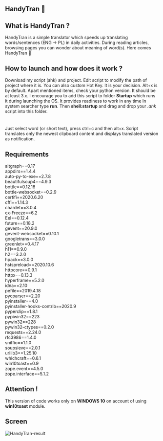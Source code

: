 ## HandyTran :memo:

## What is HandyTran ?
HandyTran is a simple translator which speeds up translating words/sentences (ENG -> PL) in daily activities. During reading articles, browsing pages you can wonder about meaning of word(s). Here comes HandyTran :slightly_smiling_face:

## How to launch and how does it work ?
Download my script (ahk) and project. Edit script to modify the path of project where it is. You can also custom Hot Key. It is your decision. Alt+x is by default. Apart mentioned items, check your python version. It should be at least 3.x. I encourage you to add this script to folder **Startup** which runs it during launching the OS. It provides readiness to work in any time
In system searcher type **run**. Then **shell:startup** and drag and drop your *.ahk* script into this folder.
# 
Just select word (or short text), press ctrl+c and then alt+x. Script translates only the newest clipboard content and displays translated version as notification. 

## Requirements
altgraph==0.17 <br>
appdirs==1.4.4 <br>
auto-py-to-exe==2.7.8<br>
beautifulsoup4==4.9.3<br>
bottle==0.12.18<br>
bottle-websocket==0.2.9<br>
certifi==2020.6.20<br>
cffi==1.14.3<br>
chardet==3.0.4<br>
cx-Freeze==6.2<br>
Eel==0.12.4<br>
future==0.18.2<br>
gevent==20.9.0<br>
gevent-websocket==0.10.1<br>
googletrans==3.0.0<br>
greenlet==0.4.17<br>
h11==0.9.0<br>
h2==3.2.0<br>
hpack==3.0.0<br>
hstspreload==2020.10.6<br>
httpcore==0.9.1<br>
httpx==0.13.3<br>
hyperframe==5.2.0<br>
idna==2.10<br>
pefile==2019.4.18<br>
pycparser==2.20<br>
pyinstaller==4.0<br>
pyinstaller-hooks-contrib==2020.9<br>
pyperclip==1.8.1<br>
pypiwin32==223<br>
pywin32==228<br>
pywin32-ctypes==0.2.0<br>
requests==2.24.0<br>
rfc3986==1.4.0<br>
sniffio==1.1.0<br>
soupsieve==2.0.1<br>
urllib3==1.25.10<br>
whichcraft==0.6.1<br>
win10toast==0.9<br>
zope.event==4.5.0<br>
zope.interface==5.1.2<br>


## Attention !
This version of code works only on **WINDOWS 10** on account of using **win10toast** module. 

## Screen
![HandyTran-result](https://user-images.githubusercontent.com/33324211/95623494-a7f16a80-0a75-11eb-886b-9d7025f8e5a4.PNG)
